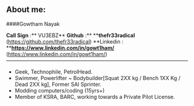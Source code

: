 ## About me:

####Gowtham Nayak

**Call Sign** :** VU3EBZ**
**Github** :** ****thefr33radical** (https://github.com/thefr33radical)
**Linkedin : ****https://www.linkedin.com/in/gowt1ham/** (https://www.linkedin.com/in/gowt1ham/)
———————————————————————————————————
* Geek, Technophile, PetrolHead.
* Swimmer, Powerlifter ~ Bodybuilder[Squat 2XX kg / Bench 1XX Kg / Dead 2XX kg], Former SAI Sprinter.
* Modding computers/coding (15yrs+)
* Member of KSRA, BARC, working towards a Private Pilot License.
